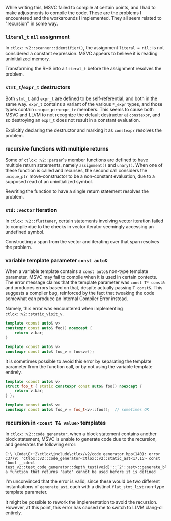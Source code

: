 While writing this, MSVC failed to compile at certain points, and I had to
make adjustments to compile the code. These are the problems I encountered
and the workarounds I implemented. They all seem related to "recursion" in
some way.

### `literal_t` `nil` assignment

In `ctlox::v2::scanner::identifier()`, the assignment `literal = nil;`
is not considered a constant expression. MSVC appears to believe it is
reading uninitialized memory.

Transforming the RHS into a `literal_t` before the assignment resolves the
problem.

### `stmt_t`/`expr_t` destructors

Both `stmt_t` and `expr_t` are defined to be self-referential, and both in
the same way. `expr_t` contains a variant of the various `*_expr` types,
and those types contain `unique_ptr<expr_t>` members. This seems to cause
both MSVC and LLVM to not recognize the default destructor at `constexpr`,
and so destroying an `expr_t` does not result in a constant evaluation.

Explicitly declaring the destructor and marking it as `constexpr` resolves
the problem.

### recursive functions with multiple returns

Some of `ctlox::v2::parser`'s member functions are defined to have multiple
return statements, namely `assignment()` and `unary()`. When one of these
function is called and recurses, the second call considers the `unique_ptr`
move-constructor to be a non-constant evaluation, due to a supposed read of
an uninitialized symbol.

Rewriting the function to have a single return statement resolves the problem.

### `std::vector` iteration

In `ctlox::v2::flattener`, certain statements involving vector iteration
failed to compile due to the checks in vector iterator seemingly accessing
an undefined symbol.

Constructing a span from the vector and iterating over that span resolves 
the problem.

### variable template parameter `const auto&`

When a variable template contains a `const auto&` non-type template parameter,
MSVC may fail to compile when it is used in certain contexts. The error message
claims that the template parameter was `const T* const&` and produces errors
based on that, despite actually passing `T const&`. This suggests a compiler bug,
reinforced by the fact that tweaking the code somewhat can produce an Internal
Compiler Error instead.

Namely, this error was encountered when implementing `ctlox::v2::static_visit_v`.

```c++
template <const auto& v>
constexpr const auto& foo() noexcept {
    return v.bar;
}

template <const auto& v>
constexpr const auto& foo_v = foo<v>();
```

It is sometimes possible to avoid this error by separating the template parameter
from the function call, or by not using the variable template entirely.

```c++
template <const auto& v>
struct foo_t { static constexpr const auto& foo() noexcept {
    return v.bar;
} };

template <const auto& v>
constexpr const auto& foo_v = foo_t<v>::foo();  // sometimes OK
```

### recursion in `<const T& value>` templates

In `ctlox::v2::code_generator`, when a block statement contains another block statement,
MSVC is unable to generate code due to the recursion, and generates the following error:

```
C:\_\Code\C++2\ctlox\include\ctlox/v2/code_generator.hpp(140): error C3779: 'ctlox::v2::code_generator<ctlox::v2::static_ast<17,15> const `bool __cdecl test_v2::test_code_generator::depth_test(void)'::`2'::ast>::generate_block': a function that returns 'auto' cannot be used before it is defined
```

I'm unconvinced that the error is valid, since these would be two different instantiations of
`generate_ast`, each with a distinct `flat_stmt_list` non-type template parameter.

It might be possible to rework the implementation to avoid the recursion. However, at this point,
this error has caused me to switch to LLVM clang-cl entirely.